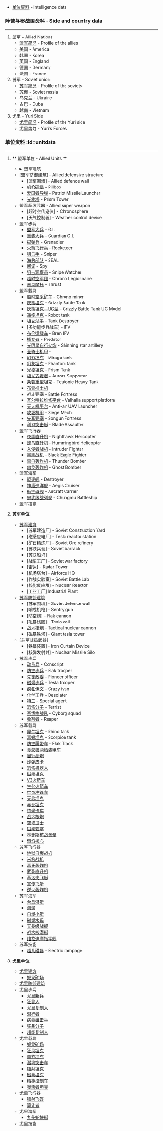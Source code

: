 - [单位资料](#unitdata) - Intelligence data

### 阵营与参战国资料 - Side and country data
***
1. 盟军 - Allied Nations
    * [盟军简况] - Profile of the allies
    * 美国 - America
    * 韩国 - Korea
    * 英国 - England
    * 德国 - Germany
    * 法国 - France
2. 苏军 - Soviet union
    * [苏军简况] - Profile of the soviets
    * 苏俄 - Soviet russia
    * 乌克兰 - Ukraine
    * 古巴 - Cuba
    * 越南 - Vietnam
3. 尤里 - Yuri Side
    * [尤里简况] - Profile of the Yuri side
    * 尤里势力 - Yuri's Forces


### 单位资料 :id=unitdata
***
  1. ** 盟军单位 - Allied Units **
      * <details><summary>盟军建筑</summary>  
        - [盟军建造厂] - Allied construction yard
        - [发电厂] - Fossil fuel powerplant
        - [盟军矿石精炼厂] - Allied ore refinery
        - [盟军兵营] - Allied infantry barracks
        - [战车工厂] - Allied war factory
        - [空指部] - Allied Air Force Command HQ
        - [扩展机位] - Extended airpad
        - [盟军造船厂] - Allied shipyard 
        - [盟军作战实验室] - Allied battle lab
        - [矿石精炼器] - Ore purifier
        - [超时空传送平台] - Chronowarp platform
      </details>  
       
      * [盟军防御建筑] - Allied defensive structure 
        - [盟军围墙] - Allied defence wall
        - [机枪碉堡] - Pillbox
        - [爱国者导弹] - Patriot Missile Launcher
        - [光棱塔] - Prism Tower
      * 盟军超级武器 - Allied super weapon
        - [超时空传送仪] - Chronosphere
        - [天气控制器] - Weather control device
      * 盟军步兵
        - [盟军大兵] - G.I.
        - [重装大兵] - Guardian G.I.
        - [掷弹兵] - Grenadier
        - [火箭飞行兵] - Rocketeer
        - [狙击手] - Sniper
        - [海豹部队] - SEAL
        - [间谍] - Spy
        - [狙击观察员] - Snipe Watcher
        - [超时空军团] - Chrono Legionnaire
        - [暴风摩托] - Thrust
      * 盟军载具
        - [超时空采矿车] - Chrono miner
        - [灰熊坦克] - Grizzly Battle Tank
        - [灰熊坦克—UC型] - Grizzly Battle Tank UC Model
        - [遥控坦克] - Robot tank
        - [坦克杀手] - Tank Destroyer
        - [多功能步兵战车] - IFV
        - [布伦运载车] - Bren IFV
        - [捕食者] - Predator
        - [光明星自行火炮] - Shinning star artillery
        - [圣骑士机甲] - 
        - [幻影坦克] - Mirage tank
        - [幻象坦克] - Phantom tank
        - [光棱坦克] - Prism Tank
        - [极光支援者] - Aurora Supporter
        - [条顿重型坦克] - Teutonic Heavy Tank
        - [布雷推土机]
        - [战斗要塞] - Battle Fortress
        - [瓦尔哈拉维修平台] - Valhalla support platform
        - [无人机平台] - Anti-air UAV Launcher
        - [攻城机甲] - Siege Mech
        - [先军要塞] - Songun Fortress
        - [利刃突击艇] - Blade Assaulter
      * 盟军飞行器
        - [夜鹰直升机] - Nighthawk Helicopter
        - [蜂鸟直升机] - Hummingbird Helicopter
        - [入侵者战机] - Intruder Fighter
        - [黑鹰战机] - Black Eagle Fighter
        - [雷电轰炸机] - Thunder Bomber
        - [幽灵轰炸机] - Ghost Bomber
      * 盟军海军
        - [驱逐舰] - Destroyer
        - [神盾巡洋舰] - Aegis Cruiser
        - [航空母舰] - Aircraft Carrier
        - [忠武级战列舰] - Chungmu Battleship
      * 盟军技能

  2. **苏军单位**
     * [苏军建筑]()
       - [苏军建造厂] - Soviet Construction Yard
       - [磁感应电厂] - Tesla reactor station
       - [矿石精炼厂] - Soviet Ore refinery
       - [苏联兵营] - Soviet barrack
       - [苏联船坞]
       - [战车工厂] - Soviet war factory
       - [雷达] - Radar Tower
       - [机场塔台] - Airforce HQ
       - [作战实验室] - Soviet Battle Lab
       - [核能反应堆] - Nuclear Reactor
       - [工业工厂] Industrial Plant
     * [苏军防御建筑]()
       - [苏军围墙] - Soviet defence wall
       - [哨戒机枪] - Sentry gun
       - [防空炮] - Flak cannon
       - [磁暴线圈] - Tesla coil
       - [战术核炮] - Tactical nuclear cannon
       - [磁暴铁塔] - Giant tesla tower
     * [苏军超级武器]
       - [铁幕装置] -  Iron Curtain Device
       - [核弹发射井] - Nuclear Missile Silo
     * 苏军步兵
       - [动员兵] - Conscript
       - [防空步兵] - Flak trooper
       - [先锋政委] - Pioneer officer
       - [磁爆步兵] - Tesla trooper
       - [疯狂伊文] - Crazy ivan
       - [化学工兵] - Desolater
       - [特工] - Special agent
       - [恐怖分子] - Terrist
       - [赛博格战队] - Cyborg squad
       - [收割者] - Reaper
     * 苏军载具
       - [犀牛坦克] - Rhino tank
       - [毒蝎坦克] - Scorpion tank
       - [防空履带车] - Flak Track
       - [食蚁兽两栖装甲车]
       - [自行高炮]
       - [炸弹皮卡]
       - [恐怖机器人]
       - [磁能坦克]
       - [V3火箭车]
       - [生化火箭车]
       - [亡命冲锋车]
       - [天启坦克]
       - [赤炎坦克]
       - [核爆卡车]
       - [战术核炮]
       - [空域卫士]
       - [磁能要塞]
       - [林菲斯核战堡垒]
       - [烈焰核心]
     * 苏军飞行器
       - [地狱自爆战机]
       - [米格战机]
       - [毒牙轰炸机]
       - [武装直升机]
       - [基洛夫飞艇]
       - [宣传飞艇]
       - [逆火轰炸机]
     * 苏军海军
       - [台风潜艇]
       - [海蝎]
       - [自爆小艇]
       - [磁爆水母]
       - [无畏级战舰]
       - [战术核潜艇]
       - [维拉迪摩指挥舰]
     * 苏军技能
       - [超凡磁暴] - Electric rampage

  3. **尤里单位**
     * [尤里建筑]()
       - [奴隶矿场]
     * [尤里防御建筑]()
     * 尤里步兵
       - [尤里新兵]
       - [狂兽人]
       - [尤里复制人]
       - [潜行者]
       - [病毒狙击手]
       - [狂暴分子]
       - [超能复制人]
     * 尤里载具
       - [奴隶矿场]
       - [狂风坦克]
       - [盖特坦克]
       - [潜地突击车]
       - [镭射坦克]
       - [磁电坦克]
       - [精神控制车]
       - [噬魂者坦克]
     * 尤里飞行器
       - [镭射飞碟]
       - [算计者]
     * 尤里海军
       - [九头蛇快艇]
     * 尤里技能



[cmt]:../../RN_Internal_Issues/wiki/单位资料
[自爆卡车]:../../InternalWiki/单位资料-自爆卡车

[盟军简况]:https://github.com/revengenowstudio/InternalWiki/blob/master/单位资料-盟军简介.md
[苏军简况]:../../RN_Internal_Issues/wiki/单位资料-苏军简介
[尤里简况]:../../RN_Internal_Issues/wiki/单位资料-尤里简介
<!-- Allied buildings -->
[光棱塔]:./BuildingData-PrismTower.md

[海豚]:../../RN_Internal_Issues/wiki/海豚
[遥控坦克]:../../RN_Internal_Issues/wiki/遥控坦克
[入侵者战机]:../../RN_Internal_Issues/wiki/入侵者战机
[镭射飞碟]:../../RN_Internal_Issues/wiki/单位资料-镭射幽浮
[间谍]:../../RN_Internal_Issues/wiki/单位资料-间谍
[防空履带车]:../../RN_Internal_Issues/wiki/单位资料-防空履带车
[防空步兵]:../../RN_Internal_Issues/wiki/单位资料-防空步兵
[雷电轰炸机]:../../RN_Internal_Issues/wiki/单位资料-雷电轰炸机
[食蚁兽两栖装甲车]:../../RN_Internal_Issues/wiki/单位资料-食蚁兽两栖装甲车
[驱逐舰]:../../RN_Internal_Issues/wiki/单位资料-驱逐舰
[黑鹰战机]:../../RN_Internal_Issues/wiki/单位资料-黑鹰战机
[V3火箭车]:./UnitData-V3Launcher.md
[忠武级战列舰]:./UnitData-ChungmuBattleship.md
[瓦尔哈拉维修平台]:../../RN_Internal_Issues/wiki/单位资料-“瓦尔哈拉”维修平台
[九头蛇快艇]:../../RN_Internal_Issues/wiki/单位资料-九头蛇快艇
[亡命冲锋车]:../../RN_Internal_Issues/wiki/单位资料-亡命冲锋车
[先军要塞]:../../RN_Internal_Issues/wiki/单位资料-先军要塞
[先锋政委]:../../RN_Internal_Issues/wiki/单位资料-先锋政委
[光明星自行火炮]:../../RN_Internal_Issues/wiki/单位资料-光明星自行火炮
[光棱坦克]:./UnitData-PrismTank.md
[利刃突击艇]:../../RN_Internal_Issues/wiki/单位资料-利刃突击艇
[动员兵]:../../RN_Internal_Issues/wiki/单位资料-动员兵
[化学工兵]:../../RN_Internal_Issues/wiki/单位资料-化学工兵
[发电厂]:./单位资料-发电厂.md
[台风潜艇]:../../RN_Internal_Issues/wiki/单位资料-台风潜艇
[噬魂者坦克]:../../RN_Internal_Issues/wiki/单位资料-噬魂者坦克
[圣骑士机甲]:../../RN_Internal_Issues/wiki/单位资料-圣骑士机甲
[地狱自爆战机]:../../RN_Internal_Issues/wiki/单位资料-地狱自爆战机
[坦克杀手]:../../RN_Internal_Issues/wiki/单位资料-坦克杀手
[基洛夫飞艇]:../../RN_Internal_Issues/wiki/单位资料-基洛夫飞艇
[夜鹰直升机]:../../RN_Internal_Issues/wiki/单位资料-夜鹰直升机
[天启坦克]:../../RN_Internal_Issues/wiki/单位资料-天启坦克
[奴隶矿场]:../../RN_Internal_Issues/wiki/单位资料-奴隶矿场
[宣传飞艇]:../../RN_Internal_Issues/wiki/单位资料-宣传飞艇
[尤里复制人]:../../RN_Internal_Issues/wiki/单位资料-尤里复制人
[尤里新兵]:../../RN_Internal_Issues/wiki/单位资料-尤里新兵
[布伦运载车]:../../RN_Internal_Issues/wiki/单位资料-布伦运载车
[布雷推土机]:../../RN_Internal_Issues/wiki/单位资料-布雷推土机
[幻影坦克]:../../RN_Internal_Issues/wiki/单位资料-幻影坦克
[幻象坦克]:../../RN_Internal_Issues/wiki/单位资料-幻象坦克
[幽灵轰炸机]:../../RN_Internal_Issues/wiki/单位资料-幽灵轰炸机
[恐怖分子]:../../RN_Internal_Issues/wiki/单位资料-恐怖分子
[恐怖机器人]:../../RN_Internal_Issues/wiki/单位资料-恐怖机器人
[战斗要塞]:../../RN_Internal_Issues/wiki/单位资料-战斗要塞
[战术核潜艇]:../../RN_Internal_Issues/wiki/单位资料-战术核潜艇
[战术核炮]:../../RN_Internal_Issues/wiki/单位资料-战术核炮
[捕食者]:../../RN_Internal_Issues/wiki/单位资料-捕食者
[掷弹兵]:../../RN_Internal_Issues/wiki/单位资料-掷弹兵
[收割者]:../../RN_Internal_Issues/wiki/单位资料-收割者
[攻城机甲]:../../RN_Internal_Issues/wiki/单位资料-攻城机甲
[无人机平台]:../../RN_Internal_Issues/wiki/单位资料-无人机平台
[无畏级战舰]:../../RN_Internal_Issues/wiki/单位资料-无畏级战舰
[暴风摩托]:../../RN_Internal_Issues/wiki/单位资料-暴风摩托
[机枪碉堡]:../../RN_Internal_Issues/wiki/单位资料-机枪碉堡
[条顿重型坦克]:../../RN_Internal_Issues/wiki/单位资料-条顿重型坦克
[极光支援者]:../../RN_Internal_Issues/wiki/单位资料-极光支援者
[林菲斯核战堡垒]:../../RN_Internal_Issues/wiki/单位资料-林菲斯核战堡垒
[核爆卡车]:../../RN_Internal_Issues/wiki/单位资料-核爆卡车
[步兵战车]:../../RN_Internal_Issues/wiki/单位资料-步兵战车
[武装直升机]:../../RN_Internal_Issues/wiki/单位资料-武装直升机
[毒牙轰炸机]:../../RN_Internal_Issues/wiki/单位资料-毒牙轰炸机
[毒蝎坦克]:../../RN_Internal_Issues/wiki/单位资料-毒蝎坦克
[海蝎]:../../RN_Internal_Issues/wiki/单位资料-海蝎
[海豹部队]:../../RN_Internal_Issues/wiki/单位资料-海豹部队
[潜地突击车]:../../RN_Internal_Issues/wiki/单位资料-潜地突击车
[火箭飞行兵]:../../RN_Internal_Issues/wiki/单位资料-火箭飞行兵
[灰熊坦克]:../../RN_Internal_Issues/wiki/单位资料-灰熊坦克
[灰熊坦克—UC型]:../../RN_Internal_Issues/wiki/单位资料-灰熊坦克—UC型
[炸弹皮卡]:../../RN_Internal_Issues/wiki/单位资料-炸弹皮卡
[烈焰核心]:../../RN_Internal_Issues/wiki/单位资料-烈焰核心
[爱国者导弹]:../../RN_Internal_Issues/wiki/单位资料-爱国者飞弹
[特工]:./InfantryData-SovietSpecialAgent.md
[潜行者]:../../RN_Internal_Issues/wiki/单位资料-特种部队
[犀牛坦克]:./单位资料-犀牛坦克
[狂兽人]:../../RN_Internal_Issues/wiki/单位资料-狂兽人
[狂暴分子]:../../RN_Internal_Issues/wiki/单位资料-狂暴分子
[狂风坦克]:../../RN_Internal_Issues/wiki/单位资料-狂风坦克
[狙击手]:../../RN_Internal_Issues/wiki/单位资料-狙击手
[狙击观察员]:../../RN_Internal_Issues/wiki/单位资料-狙击观察员
[生化火箭车]:../../RN_Internal_Issues/wiki/单位资料-生化火箭车
[疯狂伊文]:../../RN_Internal_Issues/wiki/单位资料-疯狂伊文
[病毒狙击手]:../../RN_Internal_Issues/wiki/单位资料-病毒狙击手
[盖特坦克]:../../RN_Internal_Issues/wiki/单位资料-盖特坦克
[盟军作战实验室]:../../RN_Internal_Issues/wiki/单位资料-盟军作战实验室
[盟军兵营]:./单位资料-盟军兵营.md
[盟军大兵]:../../RN_Internal_Issues/wiki/单位资料-盟军大兵
[磁爆步兵]:../../RN_Internal_Issues/wiki/单位资料-磁爆步兵
[磁爆水母]:../../RN_Internal_Issues/wiki/单位资料-磁爆水母
[磁电坦克]:../../RN_Internal_Issues/wiki/单位资料-磁电坦克
[磁能坦克]:../../RN_Internal_Issues/wiki/单位资料-磁能坦克
[磁能要塞]:../../RN_Internal_Issues/wiki/单位资料-磁能要塞
[神盾巡洋舰]:../../RN_Internal_Issues/wiki/单位资料-神盾巡洋舰
[空域卫士]:../../RN_Internal_Issues/wiki/单位资料-空域卫士
[空指部]:./单位资料-空指部
[算计者]:../../RN_Internal_Issues/wiki/单位资料-算计者
[米格战机]:../../RN_Internal_Issues/wiki/单位资料-米格战机
[精神控制车]:../../RN_Internal_Issues/wiki/单位资料-精神控制车
[维拉迪摩指挥舰]:../../RN_Internal_Issues/wiki/单位资料-维拉迪摩指挥舰
[自爆小艇]:../../RN_Internal_Issues/wiki/单位资料-自爆小艇
[自行高炮]:../../RN_Internal_Issues/wiki/单位资料-自行高炮
[航空母舰]:../../RN_Internal_Issues/wiki/单位资料-航空母舰
[蜂鸟直升机]:../../RN_Internal_Issues/wiki/单位资料-蜂鸟直升机
[赛博格战队]:../../RN_Internal_Issues/wiki/单位资料-赛博格战队
[赤炎坦克]:../../RN_Internal_Issues/wiki/单位资料-赤炎坦克
[超时空军团]:../../RN_Internal_Issues/wiki/单位资料-超时空兵
[超时空传送平台]:../../RN_Internal_Issues/wiki/单位资料-超时空传送平台
[超时空采矿车]:../../RN_Internal_Issues/wiki/单位资料-超时空采矿车
[超能复制人]:../../RN_Internal_Issues/wiki/单位资料-超能复制人
[逆火轰炸机]:../../RN_Internal_Issues/wiki/单位资料-逆火轰炸机
[重装大兵]:../../RN_Internal_Issues/wiki/单位资料-重装大兵
[镭射坦克]:../../RN_Internal_Issues/wiki/单位资料-镭射坦克
[盟军矿石精炼厂]:./单位资料-盟军矿石精炼厂
[盟军建造厂]:./单位资料-盟军建造厂

<!--Soviet super weapons -->
[超凡磁暴]:./SWData-ElectricRampage.md
